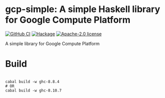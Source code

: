 # gcp-simple: A simple Haskell library for Google Compute Platform

[![GitHub CI](https://github.com/donatello/gcp-simple/workflows/CI/badge.svg)](https://github.com/donatello/gcp-simple/actions)
[![Hackage](https://img.shields.io/hackage/v/gcp-simple.svg?logo=haskell)](https://hackage.haskell.org/package/gcp-simple)
[![Apache-2.0 license](https://img.shields.io/badge/license-Apache--2.0-blue.svg)](LICENSE)

A simple library for Google Compute Platform

# Build

```shell

cabal build -w ghc-8.8.4
# OR
cabal build -w ghc-8.10.7

```
